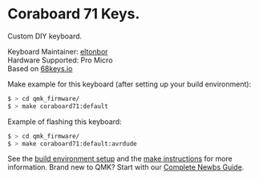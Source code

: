 # Coraboard 71 Keys.

Custom DIY keyboard.

Keyboard Maintainer: [eltonbor](https://github.com/eltonbor/)  
Hardware Supported: Pro Micro  
Based on [68keys.io](https://68keys.io)

Make example for this keyboard (after setting up your build environment):

```bash
$ > cd qmk_firmware/
$ > make coraboard71:default
```

Example of flashing this keyboard:

```bash
$ > cd qmk_firmware/
$ > make coraboard71:default:avrdude
```

See the [build environment setup](https://docs.qmk.fm/#/getting_started_build_tools) and the [make instructions](https://docs.qmk.fm/#/getting_started_make_guide) for more information. Brand new to QMK? Start with our [Complete Newbs Guide](https://docs.qmk.fm/#/newbs).
